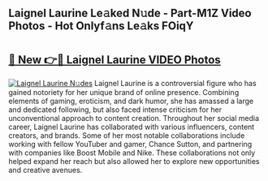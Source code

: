 ## Laignel Laurine Le𝚊ked N𝚞de - Part-M1Z Video Photos - Hot Onlyf𝚊ns Le𝚊ks FOiqY

# <h2><a href="http://ac30589.deff.icu/?id=Laignel+Laurine">🔗 New 👉🔴 Laignel Laurine VIDEO Photos</a></h2>

[![Laignel Laurine N𝚞des](https://i.imgur.com/rIISA9y.gif)](http://ac30589.deff.icu/?id=Laignel+Laurine)
Laignel Laurine is a controversial figure who has gained notoriety for her unique brand of online presence. Combining elements of gaming, eroticism, and dark humor, she has amassed a large and dedicated following, but also faced intense criticism for her unconventional approach to content creation. Throughout her social media career, Laignel Laurine has collaborated with various influencers, content creators, and brands. Some of her most notable collaborations include working with fellow YouTuber and gamer, Chance Sutton, and partnering with companies like Boost Mobile and Nike. These collaborations not only helped expand her reach but also allowed her to explore new opportunities and creative avenues.
